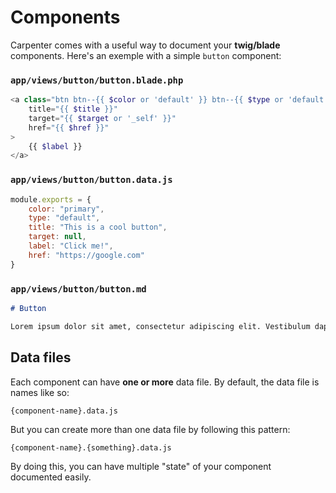 # Components

Carpenter comes with a useful way to document your **twig/blade** components.
Here's an exemple with a simple `button` component:

### `app/views/button/button.blade.php`

```php
<a class="btn btn--{{ $color or 'default' }} btn--{{ $type or 'default' }}"
	title="{{ $title }}"
	target="{{ $target or '_self' }}"
	href="{{ $href }}"
>
	{{ $label }}
</a>
```

### `app/views/button/button.data.js`

```js
module.exports = {
	color: "primary",
	type: "default",
	title: "This is a cool button",
	target: null,
	label: "Click me!",
	href: "https://google.com"
}
```

### `app/views/button/button.md`

```markdown
# Button

Lorem ipsum dolor sit amet, consectetur adipiscing elit. Vestibulum dapibus felis at sollicitudin efficitur. Vivamus risus nunc, vulputate imperdiet viverra eu, gravida eget arcu. Quisque sollicitudin euismod lorem, vitae varius mi vestibulum non. Pellentesque habitant morbi tristique senectus et netus et malesuada fames ac turpis egestas. Duis condimentum nibh vel mi condimentum rhoncus. Etiam sed ante a tortor lacinia porttitor. Donec vestibulum porta dignissim. Mauris ut tellus massa.
```

## Data files

Each component can have **one or more** data file. By default, the data file is names like so:

```
{component-name}.data.js
```

But you can create more than one data file by following this pattern:

```
{component-name}.{something}.data.js
```

By doing this, you can have multiple "state" of your component documented easily.
